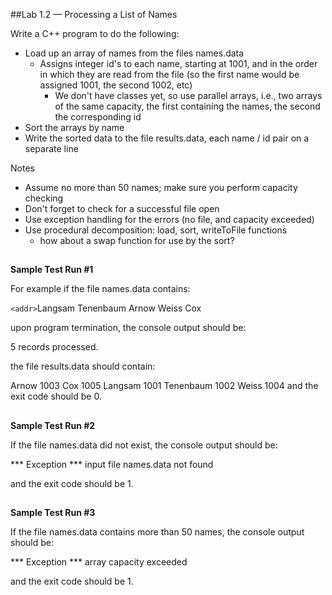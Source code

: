 ##Lab 1.2 — Processing a List of Names

Write a C++ program to do the following:
- Load up an array of names from the files names.data
  - Assigns integer id's to each name, starting at 1001, and in the order in which they are read from the file (so the first name would be assigned 1001, the second 1002, etc)
    - We don't have classes yet, so use parallel arrays, i.e., two arrays of the same capacity, the first containing the names, the second the corresponding id
- Sort the arrays by name
- Write the sorted data to the file results.data, each name / id pair on a separate line

Notes
- Assume no more than 50 names; make sure you perform capacity checking
- Don't forget to check for a successful file open
- Use exception handling for the errors (no file, and capacity exceeded)
- Use procedural decomposition: load, sort, writeToFile functions
  - how about a swap function for use by the sort?
  
##

**Sample Test Run #1**

For example if the file names.data contains:

`<addr>`Langsam
  Tenenbaum
  Arnow
  Weiss
  Cox
  
  
  
upon program termination, the console output should be:

  5 records processed.



the file results.data should contain:

  Arnow 1003
  Cox 1005
  Langsam 1001
  Tenenbaum 1002
  Weiss 1004
  and the exit code should be 0.
  
##
  
**Sample Test Run #2**

If the file names.data did not exist, the console output should be:

   *** Exception *** input file names.data not found
   
and the exit code should be 1.

##

**Sample Test Run #3**

If the file names.data contains more than 50 names, the console output should be:

  *** Exception *** array capacity exceeded
  
and the exit code should be 1.



